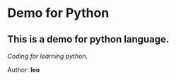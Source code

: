 # Demo for Python
## This is a demo for python language.
*Coding for learning python.*

Author: **leo** 



